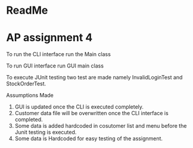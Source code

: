 # ReadMe
# AP assignment 4

To run the CLI interface run the Main class

To run GUI interface run GUI main class

To execute JUnit testing two test are made namely InvalidLoginTest and StockOrderTest. 

Assumptions Made
1) GUI is updated once the CLI is executed completely.
2) Customer data file will be overwritten once the CLI interface is completed.
3) Some data is added hardcoded in cosutomer list and menu before the Junit testing is executed.
4) Some data is Hardcoded for easy testing of the assignment.